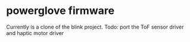 powerglove firmware
=====

Currently is a clone of the blink project.
Todo: port the ToF sensor driver and haptic motor driver

